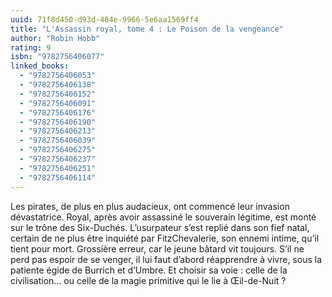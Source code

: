 ```yaml
---
uuid: 71f8d450-d93d-484e-9966-5e6aa1569ff4
title: "L'Assassin royal, tome 4 : Le Poison de la vengeance"
author: "Robin Hobb"
rating: 9
isbn: "9782756406077"
linked_books:
  - "9782756406053"
  - "9782756406138"
  - "9782756406152"
  - "9782756406091"
  - "9782756406176"
  - "9782756406190"
  - "9782756406213"
  - "9782756406039"
  - "9782756406275"
  - "9782756406237"
  - "9782756406251"
  - "9782756406114"
---
```


Les pirates, de plus en plus audacieux, ont commencé leur invasion dévastatrice. Royal, après avoir assassiné le souverain légitime, est monté sur le trône des Six-Duchés. L’usurpateur s’est replié dans son fief natal, certain de ne plus être inquiété par FitzChevalerie, son ennemi intime, qu’il tient pour mort. Grossière erreur, car le jeune bâtard vit toujours. S’il ne perd pas espoir de se venger, il lui faut d’abord réapprendre à vivre, sous la patiente égide de Burrich et d’Umbre. Et choisir sa voie : celle de la civilisation... ou celle de la magie primitive qui le lie à Œil-de-Nuit ?